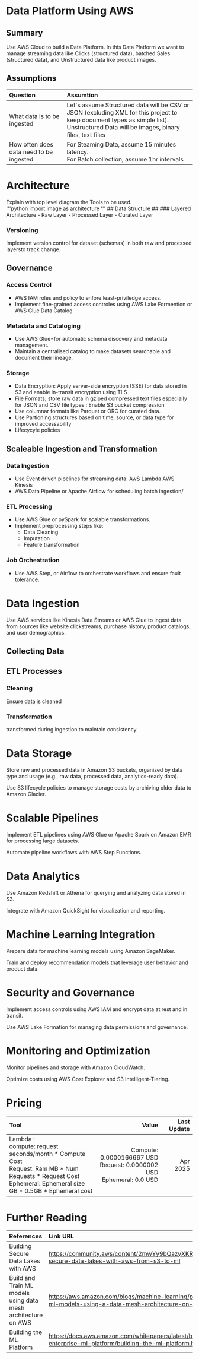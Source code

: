 # Data Platform Using AWS #

## Summary ##
Use AWS Cloud to build a Data Platform. In this Data Platform we want to manage streaming data like Clicks (structured data), batched Sales (structured data), and Unstructured data like product images.

## Assumptions ##
| Question | Assumtion |
| :--- | :---|
| What data is to be ingested | Let's assume Structured data will be CSV or JSON (excluding XML for this project to keep document types as simple list). <br> Unstructured Data will be images, binary files, text files |
| How often does data need to be ingested |  For Steaming Data, assume 15 minutes latency. <br> For Batch collection, assume 1hr intervals |

# Architecture #
<detials>
<summary>Explain  with  top level diagram the Tools to be used.</summary>
'''python
import image as architecture
'''
</details>
## Data Structure ##
### Layered Architecture
- Raw Layer
- Processed Layer
- Curated Layer

### Versioning ###
Implement version control for dataset (schemas) in both raw and processed layersto track change.
## Governance ##
### Access Control ###
- AWS IAM roles and policy to enfore least-priviledge access.
- Implement fine-grained access controles using AWS Lake Formention or AWS Glue Data Catalog
### Metadata and Cataloging ###
- Use AWS Glue=for automatic schema discovery and metadata management.
- Maintain a centralised catalog to make datasets searchable and document their lineage.
### Storage ###
- Data Encryption: Apply server-side encryption (SSE) for data stored in S3 and enable in-transit encryption using TLS
- File Formats; store raw data in gziped compressed text files especially for JSON and CSV file types : Enable S3 bucket compression
- Use columnar formats like Parquet or ORC  for curated data.
- Use Partioning structures based on time, source, or data type for improved accessability
- Lifecycyle policies
## Scaleable Ingestion and Transformation ##
### Data Ingestion ###
- Use Event driven pipelines for streaming data: AwS Lambda AWS Kinesis
- AWS Data Pipeline or Apache Airflow for scheduling batch ingestion/
### ETL Processing ###
- Use AWS Glue or pySpark for scalable transformations.
- Implement preprocessing steps like:
    - Data Cleaning
    - Imputation
    - Feature transformation
### Job Orchestration ###
- Use AWS Step, or Airflow to orchestrate workflows and ensure fault tolerance.





# Data Ingestion #
Use AWS services like Kinesis Data Streams or AWS Glue to ingest data from sources like website clickstreams, purchase history, product catalogs, and user demographics.

## Collecting Data ##

## ETL Processes ##
### Cleaning ###
Ensure data is cleaned
### Transformation ###
transformed during ingestion to maintain consistency.

 


# Data Storage #
Store raw and processed data in Amazon S3 buckets, organized by data type and usage (e.g., raw data, processed data, analytics-ready data).

Use S3 lifecycle policies to manage storage costs by archiving older data to Amazon Glacier.

# Scalable Pipelines #
Implement ETL pipelines using AWS Glue or Apache Spark on Amazon EMR for processing large datasets.

Automate pipeline workflows with AWS Step Functions.

# Data Analytics #
Use Amazon Redshift or Athena for querying and analyzing data stored in S3.

Integrate with Amazon QuickSight for visualization and reporting.

# Machine Learning Integration #
Prepare data for machine learning models using Amazon SageMaker.

Train and deploy recommendation models that leverage user behavior and product data.

# Security and Governance #
Implement access controls using AWS IAM and encrypt data at rest and in transit.

Use AWS Lake Formation for managing data permissions and governance.

# Monitoring and Optimization #
Monitor pipelines and storage with Amazon CloudWatch.

Optimize costs using AWS Cost Explorer and S3 Intelligent-Tiering.

# Pricing #
Tool | Value | Last Update |
| :--- | ---: | ---: |
| Lambda : <br> compute: request seconds/month * Compute Cost<br>  Request: Ram MB * Num Requests * Request Cost <br> Ephemeral: Ephemeral size GB - 0.5GB * Ephemeral cost  | Compute: 0.0000166667 USD <br> Request: 0.0000002 USD <br> Ephemeral: 0.0 USD | Apr 2025 |

# Further Reading #
| References | Link URL | Age |
| :--- | :--- | ---: |
| Building Secure Data Lakes with AWS | https://community.aws/content/2mwYy9bQazyXKRJwnGtjl8feXt4/building-secure-data-lakes-with-aws-from-s3-to-ml | 15 December 2024 |
| Build and Train ML models using data mesh architecture on AWS | https://aws.amazon.com/blogs/machine-learning/part-1-build-and-train-ml-models-using-a-data-mesh-architecture-on-aws/ | 29 July 2022 |
| Building the ML Platform | https://docs.aws.amazon.com/whitepapers/latest/build-secure-enterprise-ml-platform/building-the-ml-platform.html | 2025 |

